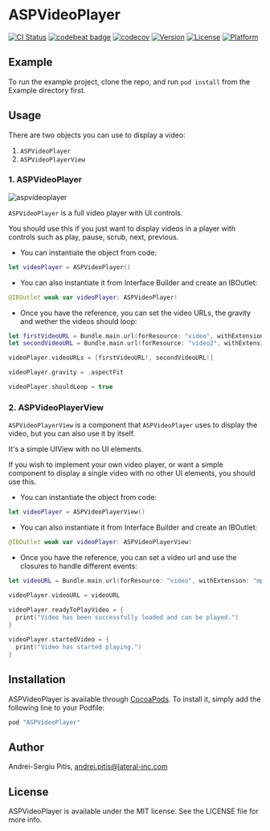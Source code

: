 # ASPVideoPlayer

[![CI Status](http://img.shields.io/travis/andreipitis/ASPVideoPlayer.svg?style=flat)](https://travis-ci.org/andreipitis/ASPVideoPlayer)
[![codebeat badge](https://codebeat.co/badges/0901c849-d9a7-4b2f-901b-7aa804e9da4b)](https://codebeat.co/projects/github-com-andreipitis-aspvideoplayer)
[![codecov](https://codecov.io/gh/andreipitis/ASPVideoPlayer/branch/master/graph/badge.svg)](https://codecov.io/gh/andreipitis/ASPVideoPlayer)
[![Version](https://img.shields.io/cocoapods/v/ASPVideoPlayer.svg?style=flat)](http://cocoapods.org/pods/ASPVideoPlayer)
[![License](https://img.shields.io/cocoapods/l/ASPVideoPlayer.svg?style=flat)](http://cocoapods.org/pods/ASPVideoPlayer)
[![Platform](https://img.shields.io/cocoapods/p/ASPVideoPlayer.svg?style=flat)](http://cocoapods.org/pods/ASPVideoPlayer)

## Example

To run the example project, clone the repo, and run `pod install` from the Example directory first.

## Usage

There are two objects you can use to display a video:

 1. `ASPVideoPlayer`
 2. `ASPVideoPlayerView`
 
### 1. ASPVideoPlayer

![aspvideoplayer](https://github.com/andreipitis/ASPVideoPlayer/blob/master/ASPVideoPlayer.gif?raw=true)

`ASPVideoPlayer` is a full video player with UI controls. 

You should use this if you just want to display videos in a player with controls such as play, pause, scrub, next, previous.

- You can instantiate the object from code:

```swift
let videoPlayer = ASPVideoPlayer()
```

- You can also instantiate it from Interface Builder and create an IBOutlet:

```swift
@IBOutlet weak var videoPlayer: ASPVideoPlayer!
```

- Once you have the reference, you can set the video URLs, the gravity and wether the videos should loop:

```swift
let firstVideoURL = Bundle.main.url(forResource: "video", withExtension: "mp4")
let secondVideoURL = Bundle.main.url(forResource: "video2", withExtension: "mp4")

videoPlayer.videoURLs = [firstVideoURL!, secondVideoURL!]

videoPlayer.gravity = .aspectFit

videoPlayer.shouldLoop = true
```

### 2. ASPVideoPlayerView
 
`ASPVideoPlayerView` is a component that `ASPVideoPlayer` uses to display the video, but you can also use it by itself. 

It's a simple UIView with no UI elements.

If you wish to implement your own video player, or want a simple component to display a single video with no other UI elements, you should use this.

- You can instantiate the object from code:

```swift
let videoPlayer = ASPVideoPlayerView()
```

- You can also instantiate it from Interface Builder and create an IBOutlet:

```swift
@IBOutlet weak var videoPlayer: ASPVideoPlayerView!
```

- Once you have the reference, you can set a video url and use the closures to handle different events:

```swift
let videoURL = Bundle.main.url(forResource: "video", withExtension: "mp4")

videoPlayer.videoURL = videoURL

videoPlayer.readyToPlayVideo = {
  print("Video has been successfully loaded and can be played.")
}
    
videoPlayer.startedVideo = {
  print("Video has started playing.")			
}
```

## Installation

ASPVideoPlayer is available through [CocoaPods](http://cocoapods.org). To install
it, simply add the following line to your Podfile:

```ruby
pod "ASPVideoPlayer"
```

## Author

Andrei-Sergiu Pitis, andrei.pitis@lateral-inc.com

## License

ASPVideoPlayer is available under the MIT license. See the LICENSE file for more info.
